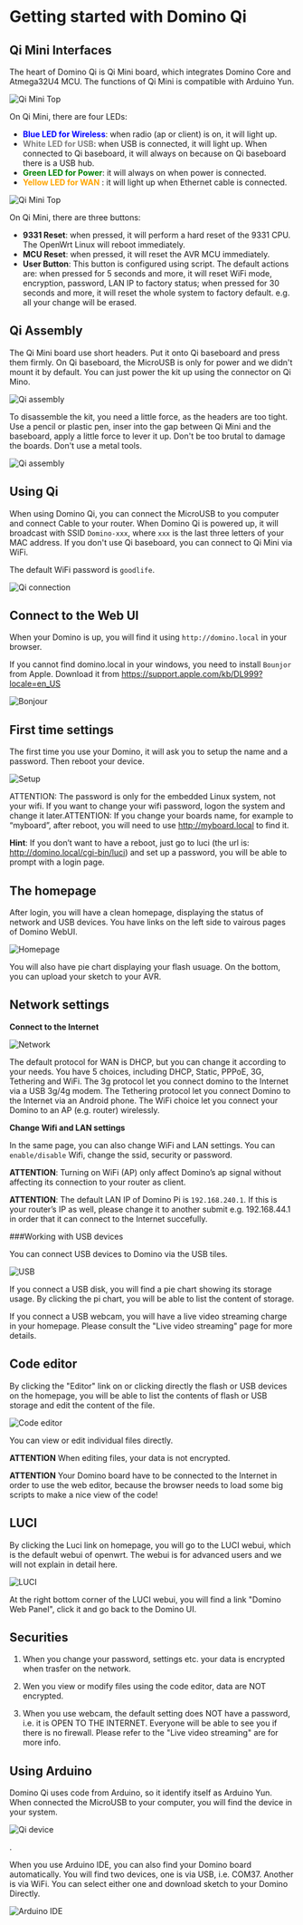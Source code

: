 Getting started with Domino Qi
==============================

Qi Mini Interfaces
------------------

The heart of Domino Qi is Qi Mini board, which integrates Domino Core and Atmega32U4 MCU. The functions of Qi Mini is compatible with Arduino Yun.

![Qi Mini Top](https://static.gl-inet.com/docs/router/en/2/domino/qi/src/qi_mini_top.jpg)

On Qi Mini, there are four LEDs:

- <font color=blue>**Blue LED for Wireless**</font>: when radio (ap or client) is on, it will light up.
- <font color=gray> **White LED for USB**</font>: when USB is connected, it will light up. When connected to Qi baseboard, it will always on because on Qi baseboard there is a USB hub.
- <font color=green>**Green LED for Power**</font>: it will always on when power is connected.
- <font color=orange>**Yellow LED for WAN** </font>: it will light up when Ethernet cable is connected.

![Qi Mini Top](https://static.gl-inet.com/docs/router/en/2/domino/qi/src/qi_mini_back.jpg)

On Qi Mini, there are three buttons:

- **9331 Reset**: when pressed, it will perform a hard reset of the 9331 CPU. The OpenWrt Linux will reboot immediately.
- **MCU Reset**: when pressed, it will reset the AVR MCU immediately.
- **User Button**: This button is configured using script. The default actions are: when pressed for 5 seconds and more, it will reset WiFi mode, encryption, password, LAN IP to factory status; when pressed for 30 seconds and more, it will reset the whole system to factory default. e.g. all your change will be erased.

Qi Assembly
---------------

The Qi Mini board use short headers. Put it onto Qi baseboard and press them firmly. On Qi baseboard, the MicroUSB is only for power and we didn't mount it by default. You can just power the kit up using the connector on Qi Mino.

![Qi assembly ](https://static.gl-inet.com/docs/router/en/2/domino/qi/src/qi-assembly.jpg)


To disassemble the kit, you need a little force, as the headers are too tight. Use a pencil or plastic pen, inser into the gap between Qi Mini and the baseboard, apply a little force to lever it up. Don't be too brutal to damage the boards. Don't use a metal tools. 

![Qi assembly ](https://static.gl-inet.com/docs/router/en/2/domino/qi/src/qi-disassembly.jpg)


Using Qi
------------------

When using Domino Qi, you can connect the MicroUSB to you computer and connect Cable to your router. When Domino Qi is powered up, it will broadcast with SSID `Domino-xxx`, where `xxx` is the last three letters of your MAC address. If you don't use Qi baseboard, you can connect to Qi Mini via WiFi. 

The default WiFi password is `goodlife`.

![Qi connection](https://static.gl-inet.com/docs/router/en/2/domino/qi/src/qi-connection.jpg)

Connect to the Web UI
------------------

When your Domino is up, you will find it using `http://domino.local` in your browser. 

If you cannot find domino.local in your windows, you need to install `Bounjor` from Apple. Download it from https://support.apple.com/kb/DL999?locale=en_US

![Bonjour](https://static.gl-inet.com/docs/router/en/2/domino/qi/src/bonjour.jpg)


First time settings
---------------------

The first time you use your Domino, it will ask you to setup the name and a password. Then reboot your device.

![Setup](https://static.gl-inet.com/docs/router/en/2/domino/qi/src/firsttime.jpg)

ATTENTION: The password is only for the embedded Linux system, not your wifi. If you want to change your wifi password, logon the system and change it later.ATTENTION: If you change your boards name, for example to “myboard”, after reboot, you will need to use http://myboard.local to find it.

**Hint**: If you don’t want to have a reboot, just go to luci (the url is: http://domino.local/cgi-bin/luci) and set up a password, you will be able to prompt with a login page.

The homepage
----------------

After login, you will have a clean homepage, displaying the status of network and USB devices. You have links on the left side to vairous pages of Domino WebUI.

![Homepage](https://static.gl-inet.com/docs/router/en/2/domino/qi/src/homepage.jpg)

You will also have pie chart displaying your flash usuage. On the bottom, you can upload your sketch to your AVR. 


Network settings
--------------------

**Connect to the Internet**

![Network](https://static.gl-inet.com/docs/router/en/2/domino/qi/src/network.jpg)

The default protocol for WAN is DHCP, but you can change it according to your needs. You have 5 choices, including DHCP, Static, PPPoE, 3G, Tethering and WiFi. The 3g protocol let you connect domino to the Internet via a USB 3g/4g modem. The Tethering protocol let you connect Domino to the Internet via an Android phone. The WiFi choice let you connect your Domino to an AP (e.g. router) wirelessly.


**Change Wifi and LAN settings**

In the same page, you can also change WiFi and LAN settings. You can `enable/disable` Wifi, change the ssid, security or password. 

**ATTENTION**: Turning on WiFi (AP) only affect Domino’s ap signal without affecting its connection to your router as client.

**ATTENTION**: The default LAN IP of Domino Pi is `192.168.240.1`. If this is your router’s IP as well, please change it to another submit e.g. 192.168.44.1 in order that it can connect to the Internet succefully.

###Working with USB devices

You can connect USB devices to Domino via the USB tiles. 

![USB](https://static.gl-inet.com/docs/router/en/2/domino/qi/src/usb-disk.jpg)

If you connect a USB disk, you will find a pie chart showing its storage usage. By clicking the pi chart, you will be able to list the content of storage.

If you connect a USB webcam, you will have a live video streaming charge in your homepage. Please consult the "Live video streaming" page for more details.

Code editor
--------------------

By clicking the "Editor" link on or clicking directly the flash or USB devices on the homepage, you will be able to list the contents of flash or USB storage and edit the content of the file.

![Code editor](https://static.gl-inet.com/docs/router/en/2/domino/qi/src/editor.jpg)

You can view or edit individual files directly. 

**ATTENTION** When editing files, your data is not encrypted.

**ATTENTION** Your Domino board have to be connected to the Internet in order to use the web editor, because the browser needs to load some big scripts to make a nice view of the code!

LUCI
-----------------

By clicking the Luci link on homepage, you will go to the LUCI webui, which is the default webui of openwrt. The webui is for advanced users and we will not explain in detail here.

![LUCI](https://static.gl-inet.com/docs/router/en/2/domino/qi/src/luci.jpg)

At the right bottom corner of the LUCI webui, you will find a link "Domino Web Panel", click it and go back to the Domino UI.

Securities
--------------

1. When you change your password, settings etc. your data is encrypted when trasfer on the network.

2. Wen you view or modify files using the code editor, data are NOT encrypted. 

3. When you use webcam, the default setting does NOT have a password, i.e. it is OPEN TO THE INTERNET. Everyone will be able to see you if there is no firewall. Please refer to the "Live video streaming" are for more info.

Using Arduino
--------------

Domino Qi uses code from Arduino, so it identify itself as Arduino Yun. When connected the MicroUSB to your computer, you will find the device in your system.

![Qi device](https://static.gl-inet.com/docs/router/en/2/domino/qi/src/qi-device.jpg)

.

When you use Arduino IDE, you can also find your Domino board automatically. You will find two devices, one is via USB, i.e. COM37. Another is via WiFi. You can select either one and download sketch to your Domino Directly.

![Arduino IDE](https://static.gl-inet.com/docs/router/en/2/domino/qi/src/arduino-ide.jpg)
